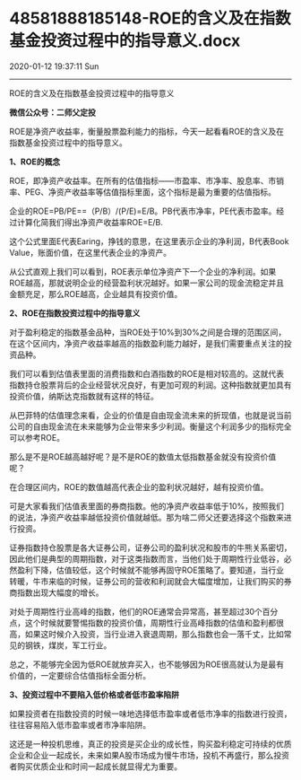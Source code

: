 # 48581888185148-ROE的含义及在指数基金投资过程中的指导意义.docx

2020-01-12 19:37:11 Sun

----

ROE的含义及在指数基金投资过程中的指导意义

__微信公众号：二师父定投__

ROE是净资产收益率，衡量股票盈利能力的指标，今天一起看看ROE的含义及在指数基金投资过程中的指导意义。

__1、ROE的概念__

ROE，即净资产收益率。在所有的估值指标——市盈率、市净率、股息率、市销率、PEG、净资产收益率等估值指标里面，这个指标是最为重要的估值指标。

企业的ROE=PB/PE==（P/B）/\(P/E\)=E/B。PB代表市净率，PE代表市盈率。经过计算化简我们得出净资产收益率ROE=E/B\.

这个公式里面E代表Earing，挣钱的意思，在这里表示企业的净利润，B代表Book Value，账面价值，在这里代表企业的净资产。

从公式直观上我们可以看到，ROE表示单位净资产下一个企业的净利润。如果ROE越高，那就说明企业的经营盈利状况越好。如果一家公司的现金流稳定并且金额充足，那么ROE越高，企业越具有投资价值。

__2、ROE在指数投资过程中的指导意义__

对于盈利稳定的指数基金品种，当ROE处于10%到30%之间是合理的范围区间，在这个区间内，净资产收益率越高的指数盈利能力越好，是我们需要重点关注的投资品种。

我们可以看到估值表里面的消费指数和白酒指数的ROE是相对较高的。这就代表指数持仓股票背后的企业经营状况良好，有更加可观的利润。这种指数就更加具有投资价值，纳斯达克指数就有这样的特征。

从巴菲特的估值理念来看，企业的价值是自由现金流未来的折现值，也就是说当前公司的自由现金流在未来能够为企业带来多少利润。衡量这个利润多少的指标完全可以参考ROE。

那么是不是ROE越高越好呢？是不是ROE的数值太低指数基金就没有投资价值呢？

在合理区间内，ROE的数值越高代表企业的盈利状况越好，越有投资价值。

可是大家看我们估值表里面的券商指数。他的净资产收益率低于10%，按照我们的说法，净资产收益率越低投资价值就越低。那为啥二师父还要选择这个指数来进行投资。

证券指数持仓股票是各大证券公司，证券公司的盈利状况和股市的牛熊关系密切，因此他们是典型的周期指数，对于这类指数而言，当他们处于周期性行业低谷，必然盈利下降，估值较低，这个时候就不能够再固守ROE策略了。要知道，当行业转暖，牛市来临的时候，证券公司的营收和利润就会大幅度增加，让我们购买的券商指数出现大幅度的增长。

对处于周期性行业高峰的指数，他们的ROE通常会异常高，甚至超过30个百分点，这个时候就要警惕指数的投资价值，周期性行业高峰指数的估值和盈利都很高，如果这时候介入投资，当行业进入衰退周期，那么指数也会一落千丈，比如常见的钢铁，煤炭，军工行业。

总之，不能够完全因为低ROE就放弃买入，也不能够因为ROE很高就认为是最有价值的，一定要综合估值指标全面分析。

__3、投资过程中不要陷入低价格或者低市盈率陷阱__

如果投资者在指数投资的时候一味地选择低市盈率或者低市净率的指数进行投资，往往容易陷入低市盈率或者市净率陷阱。

这还是一种投机思维，真正的投资是买企业的成长性，购买盈利稳定可持续的优质企业和企业一起成长，未来如果A股市场成为慢牛市场，投机不再盛行，那么投资者购买优质企业和时间一起成长就显得尤为重要。

